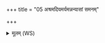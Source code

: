 +++
title = "05 अश्रमदियमर्यमन्नन्यासां समनम्"

+++
<details><summary>मूलम् (WS)</summary>

अश्रमदियमर्यमन्नन्यासां समनं यती ।  
अङ्गो न्वस्या अर्यमन्नन्याः समनमायति ॥ ५ ॥
</details>